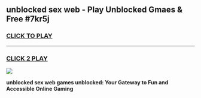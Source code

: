 
## unblocked sex web - Play Unblocked Gmaes & Free #7kr5j
<h3>
<a href="https://news.freeplayer.one?title=unblocked_sex_web&ref=27F">CLICK TO PLAY</a></h3>
<hr>

<h3>
<a href="https://news.freeplayer.one?title=unblocked_sex_web&ref=27F">CLICK 2 PLAY</a>
  
</h3>

<a href="https://news.freeplayer.one?title=unblocked_sex_web&ref=27F/"><img src="https://clearcache.store/games.png"></a>


**unblocked sex web games unblocked: Your Gateway to Fun and Accessible Online Gaming**

